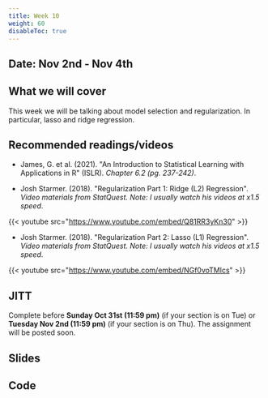 ```yaml
---
title: Week 10
weight: 60
disableToc: true
---
```


## Date: Nov 2nd - Nov 4th

## What we will cover

This week we will be talking about model selection and regularization. In particular, lasso and ridge regression.

## Recommended readings/videos

- James, G. et al. (2021). "An Introduction to Statistical Learning with Applications in R" (ISLR). *Chapter 6.2 (pg. 237-242)*. 

- Josh Starmer. (2018). "Regularization Part 1: Ridge (L2) Regression". *Video materials from StatQuest. Note: I usually watch his videos at x1.5 speed*.

{{< youtube src="https://www.youtube.com/embed/Q81RR3yKn30" >}}

- Josh Starmer. (2018). "Regularization Part 2: Lasso (L1) Regression". *Video materials from StatQuest. Note: I usually watch his videos at x1.5 speed*.

{{< youtube src="https://www.youtube.com/embed/NGf0voTMlcs" >}}


## JITT

Complete before **Sunday Oct 31st (11:59 pm)** (if your section is on Tue) or **Tuesday Nov 2nd (11:59 pm)** (if your section is on Thu). The assignment will be posted soon. <!-- You can find the assignment [here](https://forms.gle/wUiFSPsoyitXk9896). -->

## Slides

<!-- {{% button href="https://sta235.netlify.app/Classes/Week1/1_Intro/sp2021_sta235_1_intro.html" icon="fas fa-external-link-alt" icon-position="right" %}}New window{{% /button %}} {{% button href="https://sta235.netlify.app/Classes/Week1/1_Intro/sp2021_sta235_1_intro.pdf" icon="fas fa-file-pdf" icon-position="right" %}}Download{{% /button %}} 

{{< slides src="https://sta235.netlify.app/Classes/Week1/1_Intro/sp2021_sta235_1_intro.html" >}}

<br>

{{% button href="https://sta235.netlify.app/Classes/Week1/2_OLS/sp2021_sta235_2_reg.html" icon="fas fa-external-link-alt" icon-position="right" %}}New window{{% /button %}} {{% button href="https://sta235.netlify.app/Classes/Week1/2_OLS/sp2021_sta235_2_reg.pdf" icon="fas fa-file-pdf" icon-position="right" %}}Download{{% /button %}} 

{{< slides src="https://sta235.netlify.app/Classes/Week1/2_OLS/sp2021_sta235_2_reg.html" >}}  -->

## Code

<!-- Here is the R code we will review in class, with some additional data and questions <a onclick="ga('send', 'event', 'External-Link','click','code1','0','Link');" href="https://raw.githubusercontent.com/maibennett/sta235/main/exampleSite/content/Classes/Week1/2_OLS/code/sp2021_sta235_2_reg.R" target="_blank" class="btn btn-default">Download<i class="fas fa-code"></i></a> -->